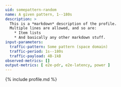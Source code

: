 ```yaml
---
uid: somepattern-random
name: A given pattern, 1--180s
description: >
  This is a *markdown* description of the profile.
  Multiple lines are allowed, and so are:
    * Item lists
    * And basically any other markdown stuff.
input-parameters:
  traffic-pattern: Some pattern (space domain)
  traffic-period: 1s--180s
  traffic-payload: 4B-1kB
observed-metrics: []
output-metrics: [ e2e-pdr, e2e-latency, power ]
---
```


{% include profile.md %}
